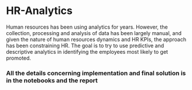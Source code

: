 # HR-Analytics
Human resources has been using analytics for years. However, the collection, processing and analysis of data has been largely manual, 
and given the nature of human resources dynamics and HR KPIs, the approach has been constraining HR. 
The goal is to try to use predictive and descriptive analytics in identifying the employees most likely to get promoted.


### All the details concerning implementation and final solution is in the notebooks and the report
